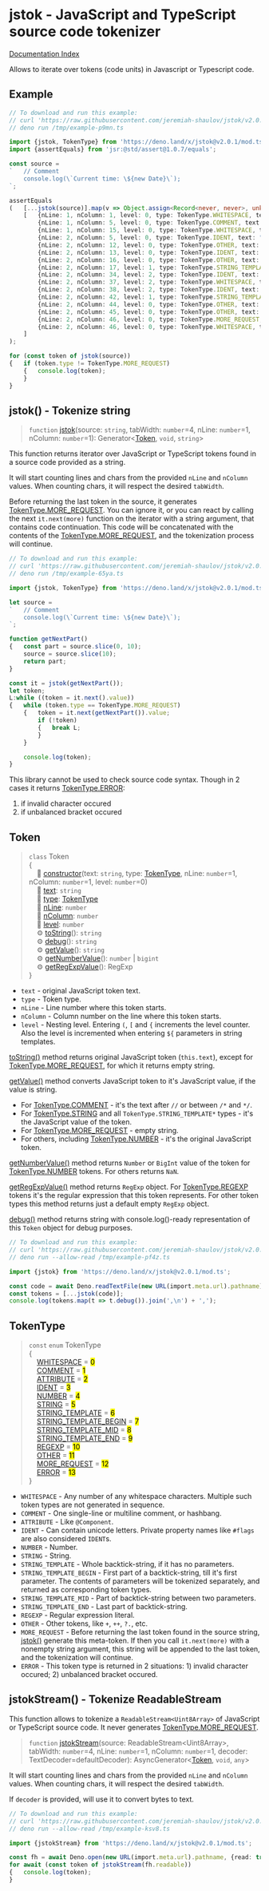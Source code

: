 <!--
	This file is generated with the following command:
	deno run --allow-all https://raw.githubusercontent.com/jeremiah-shaulov/tsa/v0.0.47/tsa.ts doc-md --outFile=README.md mod.ts --outUrl https://raw.githubusercontent.com/jeremiah-shaulov/jstok/v2.0.1/README.md --importUrl https://deno.land/x/jstok@v2.0.1/mod.ts
-->

# jstok - JavaScript and TypeScript source code tokenizer

[Documentation Index](generated-doc/README.md)

Allows to iterate over tokens (code units) in Javascript or Typescript code.

## Example

```ts
// To download and run this example:
// curl 'https://raw.githubusercontent.com/jeremiah-shaulov/jstok/v2.0.1/README.md' | perl -ne '$y=$1 if /^```(.)?/;  print $_ if $y&&$m;  $m=$y&&($m||m~<example-p9mn>~)' > /tmp/example-p9mn.ts
// deno run /tmp/example-p9mn.ts

import {jstok, TokenType} from 'https://deno.land/x/jstok@v2.0.1/mod.ts';
import {assertEquals} from 'jsr:@std/assert@1.0.7/equals';

const source =
`	// Comment
	console.log(\`Current time: \${new Date}\`);
`;

assertEquals
(	[...jstok(source)].map(v => Object.assign<Record<never, never>, unknown>({}, v)),
	[	{nLine: 1, nColumn: 1, level: 0, type: TokenType.WHITESPACE, text: "\t"},
		{nLine: 1, nColumn: 5, level: 0, type: TokenType.COMMENT, text: "// Comment"},
		{nLine: 1, nColumn: 15, level: 0, type: TokenType.WHITESPACE, text: "\n\t"},
		{nLine: 2, nColumn: 5, level: 0, type: TokenType.IDENT, text: "console"},
		{nLine: 2, nColumn: 12, level: 0, type: TokenType.OTHER, text: "."},
		{nLine: 2, nColumn: 13, level: 0, type: TokenType.IDENT, text: "log"},
		{nLine: 2, nColumn: 16, level: 0, type: TokenType.OTHER, text: "("},
		{nLine: 2, nColumn: 17, level: 1, type: TokenType.STRING_TEMPLATE_BEGIN, text: "`Current time: ${"},
		{nLine: 2, nColumn: 34, level: 2, type: TokenType.IDENT, text: "new"},
		{nLine: 2, nColumn: 37, level: 2, type: TokenType.WHITESPACE, text: " "},
		{nLine: 2, nColumn: 38, level: 2, type: TokenType.IDENT, text: "Date"},
		{nLine: 2, nColumn: 42, level: 1, type: TokenType.STRING_TEMPLATE_END, text: "}`"},
		{nLine: 2, nColumn: 44, level: 0, type: TokenType.OTHER, text: ")"},
		{nLine: 2, nColumn: 45, level: 0, type: TokenType.OTHER, text: ";"},
		{nLine: 2, nColumn: 46, level: 0, type: TokenType.MORE_REQUEST, text: "\n"},
		{nLine: 2, nColumn: 46, level: 0, type: TokenType.WHITESPACE, text: "\n"},
	]
);

for (const token of jstok(source))
{	if (token.type != TokenType.MORE_REQUEST)
	{	console.log(token);
	}
}
```

## jstok() - Tokenize string

> `function` [jstok](generated-doc/function.jstok/README.md)(source: `string`, tabWidth: `number`=4, nLine: `number`=1, nColumn: `number`=1): Generator\<[Token](generated-doc/class.Token/README.md), `void`, `string`>

This function returns iterator over JavaScript or TypeScript tokens found in a source code provided as a string.

It will start counting lines and chars from the provided `nLine` and `nColumn` values. When counting chars, it will respect the desired `tabWidth`.

Before returning the last token in the source, it generates [TokenType.MORE\_REQUEST](generated-doc/enum.TokenType/README.md#more_request--12).
You can ignore it, or you can react by calling the next `it.next(more)` function on the iterator with a string argument, that contains code continuation.
This code will be concatenated with the contents of the [TokenType.MORE\_REQUEST](generated-doc/enum.TokenType/README.md#more_request--12), and the tokenization process will continue.

```ts
// To download and run this example:
// curl 'https://raw.githubusercontent.com/jeremiah-shaulov/jstok/v2.0.1/README.md' | perl -ne '$y=$1 if /^```(.)?/;  print $_ if $y&&$m;  $m=$y&&($m||m~<example-65ya>~)' > /tmp/example-65ya.ts
// deno run /tmp/example-65ya.ts

import {jstok, TokenType} from 'https://deno.land/x/jstok@v2.0.1/mod.ts';

let source =
`	// Comment
	console.log(\`Current time: \${new Date}\`);
`;

function getNextPart()
{	const part = source.slice(0, 10);
	source = source.slice(10);
	return part;
}

const it = jstok(getNextPart());
let token;
L:while ((token = it.next().value))
{	while (token.type == TokenType.MORE_REQUEST)
	{	token = it.next(getNextPart()).value;
		if (!token)
		{	break L;
		}
	}

	console.log(token);
}
```

This library cannot be used to check source code syntax.
Though in 2 cases it returns [TokenType.ERROR](generated-doc/enum.TokenType/README.md#error--13):

1. if invalid character occured
2. if unbalanced bracket occured

## Token

> `class` Token<br>
> {<br>
> &nbsp; &nbsp; 🔧 [constructor](generated-doc/class.Token/README.md#-constructortext-string-type-tokentype-nline-number1-ncolumn-number1-level-number0)(text: `string`, type: [TokenType](generated-doc/enum.TokenType/README.md), nLine: `number`=1, nColumn: `number`=1, level: `number`=0)<br>
> &nbsp; &nbsp; 📄 [text](generated-doc/class.Token/README.md#-text-string): `string`<br>
> &nbsp; &nbsp; 📄 [type](generated-doc/class.Token/README.md#-type-tokentype): [TokenType](generated-doc/enum.TokenType/README.md)<br>
> &nbsp; &nbsp; 📄 [nLine](generated-doc/class.Token/README.md#-nline-number): `number`<br>
> &nbsp; &nbsp; 📄 [nColumn](generated-doc/class.Token/README.md#-ncolumn-number): `number`<br>
> &nbsp; &nbsp; 📄 [level](generated-doc/class.Token/README.md#-level-number): `number`<br>
> &nbsp; &nbsp; ⚙ [toString](generated-doc/class.Token/README.md#-tostring-string)(): `string`<br>
> &nbsp; &nbsp; ⚙ [debug](generated-doc/class.Token/README.md#-debug-string)(): `string`<br>
> &nbsp; &nbsp; ⚙ [getValue](generated-doc/class.Token/README.md#-getvalue-string)(): `string`<br>
> &nbsp; &nbsp; ⚙ [getNumberValue](generated-doc/class.Token/README.md#-getnumbervalue-number--bigint)(): `number` | `bigint`<br>
> &nbsp; &nbsp; ⚙ [getRegExpValue](generated-doc/class.Token/README.md#-getregexpvalue-regexp)(): RegExp<br>
> }

- `text` - original JavaScript token text.
- `type` - Token type.
- `nLine` - Line number where this token starts.
- `nColumn` - Column number on the line where this token starts.
- `level` - Nesting level. Entering `(`, `[` and `{` increments the level counter. Also the level is incremented when entering `${` parameters in string templates.

[toString()](generated-doc/class.Token/README.md#-tostring-string) method returns original JavaScript token (`this.text`), except for [TokenType.MORE\_REQUEST](generated-doc/enum.TokenType/README.md#more_request--12), for which it returns empty string.

[getValue()](generated-doc/class.Token/README.md#-getvalue-string) method converts JavaScript token to it's JavaScript value, if the value is string.
- For [TokenType.COMMENT](generated-doc/enum.TokenType/README.md#comment--1) - it's the text after `//` or between `/*` and `*‎/`.
- For [TokenType.STRING](generated-doc/enum.TokenType/README.md#string--5) and all `TokenType.STRING_TEMPLATE*` types - it's the JavaScript value of the token.
- For [TokenType.MORE\_REQUEST](generated-doc/enum.TokenType/README.md#more_request--12) - empty string.
- For others, including [TokenType.NUMBER](generated-doc/enum.TokenType/README.md#number--4) - it's the original JavaScript token.

[getNumberValue()](generated-doc/class.Token/README.md#-getnumbervalue-number--bigint) method returns `Number` or `BigInt` value of the token for [TokenType.NUMBER](generated-doc/enum.TokenType/README.md#number--4) tokens. For others returns `NaN`.

[getRegExpValue()](generated-doc/class.Token/README.md#-getregexpvalue-regexp) method returns `RegExp` object. For [TokenType.REGEXP](generated-doc/enum.TokenType/README.md#regexp--10) tokens it's the regular expression that this token represents.
For other token types this method returns just a default empty `RegExp` object.

[debug()](generated-doc/class.Token/README.md#-debug-string) method returns string with console.log()-ready representation of this `Token` object for debug purposes.

```ts
// To download and run this example:
// curl 'https://raw.githubusercontent.com/jeremiah-shaulov/jstok/v2.0.1/README.md' | perl -ne '$y=$1 if /^```(.)?/;  print $_ if $y&&$m;  $m=$y&&($m||m~<example-pf4z>~)' > /tmp/example-pf4z.ts
// deno run --allow-read /tmp/example-pf4z.ts

import {jstok} from 'https://deno.land/x/jstok@v2.0.1/mod.ts';

const code = await Deno.readTextFile(new URL(import.meta.url).pathname);
const tokens = [...jstok(code)];
console.log(tokens.map(t => t.debug()).join(',\n') + ',');
```

## TokenType

> `const` `enum` TokenType<br>
> {<br>
> &nbsp; &nbsp; [WHITESPACE](generated-doc/enum.TokenType/README.md#whitespace--0) = <mark>0</mark><br>
> &nbsp; &nbsp; [COMMENT](generated-doc/enum.TokenType/README.md#comment--1) = <mark>1</mark><br>
> &nbsp; &nbsp; [ATTRIBUTE](generated-doc/enum.TokenType/README.md#attribute--2) = <mark>2</mark><br>
> &nbsp; &nbsp; [IDENT](generated-doc/enum.TokenType/README.md#ident--3) = <mark>3</mark><br>
> &nbsp; &nbsp; [NUMBER](generated-doc/enum.TokenType/README.md#number--4) = <mark>4</mark><br>
> &nbsp; &nbsp; [STRING](generated-doc/enum.TokenType/README.md#string--5) = <mark>5</mark><br>
> &nbsp; &nbsp; [STRING\_TEMPLATE](generated-doc/enum.TokenType/README.md#string_template--6) = <mark>6</mark><br>
> &nbsp; &nbsp; [STRING\_TEMPLATE\_BEGIN](generated-doc/enum.TokenType/README.md#string_template_begin--7) = <mark>7</mark><br>
> &nbsp; &nbsp; [STRING\_TEMPLATE\_MID](generated-doc/enum.TokenType/README.md#string_template_mid--8) = <mark>8</mark><br>
> &nbsp; &nbsp; [STRING\_TEMPLATE\_END](generated-doc/enum.TokenType/README.md#string_template_end--9) = <mark>9</mark><br>
> &nbsp; &nbsp; [REGEXP](generated-doc/enum.TokenType/README.md#regexp--10) = <mark>10</mark><br>
> &nbsp; &nbsp; [OTHER](generated-doc/enum.TokenType/README.md#other--11) = <mark>11</mark><br>
> &nbsp; &nbsp; [MORE\_REQUEST](generated-doc/enum.TokenType/README.md#more_request--12) = <mark>12</mark><br>
> &nbsp; &nbsp; [ERROR](generated-doc/enum.TokenType/README.md#error--13) = <mark>13</mark><br>
> }

- `WHITESPACE` - Any number of any whitespace characters. Multiple such token types are not generated in sequence.
- `COMMENT` - One single-line or multiline comment, or hashbang.
- `ATTRIBUTE` - Like `@Component`.
- `IDENT` - Can contain unicode letters. Private property names like `#flags` are also considered `IDENT`s.
- `NUMBER` - Number.
- `STRING` - String.
- `STRING_TEMPLATE` - Whole backtick-string, if it has no parameters.
- `STRING_TEMPLATE_BEGIN` - First part of a backtick-string, till it's first parameter. The contents of parameters will be tokenized separately, and returned as corresponding token types.
- `STRING_TEMPLATE_MID` - Part of backtick-string between two parameters.
- `STRING_TEMPLATE_END` - Last part of backtick-string.
- `REGEXP` - Regular expression literal.
- `OTHER` - Other tokens, like `+`, `++`, `?.`, etc.
- `MORE_REQUEST` - Before returning the last token found in the source string, [jstok()](generated-doc/function.jstok/README.md) generate this meta-token. If then you call `it.next(more)` with a nonempty string argument, this string will be appended to the last token, and the tokenization will continue.
- `ERROR` - This token type is returned in 2 situations: 1) invalid character occured; 2) unbalanced bracket occured.

## jstokStream() - Tokenize ReadableStream<Uint8Array>

This function allows to tokenize a `ReadableStream<Uint8Array>` of JavaScript or TypeScript source code.
It never generates [TokenType.MORE\_REQUEST](generated-doc/enum.TokenType/README.md#more_request--12).

> `function` [jstokStream](generated-doc/function.jstokStream/README.md)(source: ReadableStream\<Uint8Array>, tabWidth: `number`=4, nLine: `number`=1, nColumn: `number`=1, decoder: TextDecoder=defaultDecoder): AsyncGenerator\<[Token](generated-doc/class.Token/README.md), `void`, `any`>

It will start counting lines and chars from the provided `nLine` and `nColumn` values. When counting chars, it will respect the desired `tabWidth`.

If `decoder` is provided, will use it to convert bytes to text.

```ts
// To download and run this example:
// curl 'https://raw.githubusercontent.com/jeremiah-shaulov/jstok/v2.0.1/README.md' | perl -ne '$y=$1 if /^```(.)?/;  print $_ if $y&&$m;  $m=$y&&($m||m~<example-ksv8>~)' > /tmp/example-ksv8.ts
// deno run --allow-read /tmp/example-ksv8.ts

import {jstokStream} from 'https://deno.land/x/jstok@v2.0.1/mod.ts';

const fh = await Deno.open(new URL(import.meta.url).pathname, {read: true});
for await (const token of jstokStream(fh.readable))
{	console.log(token);
}
```
